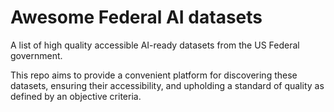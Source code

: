 # Awesome Federal AI datasets

A list of high quality accessible AI-ready datasets from the US Federal government.

This repo aims to provide a convenient platform for discovering these datasets, ensuring their accessibility, and upholding a standard of quality as defined by an objective criteria.
